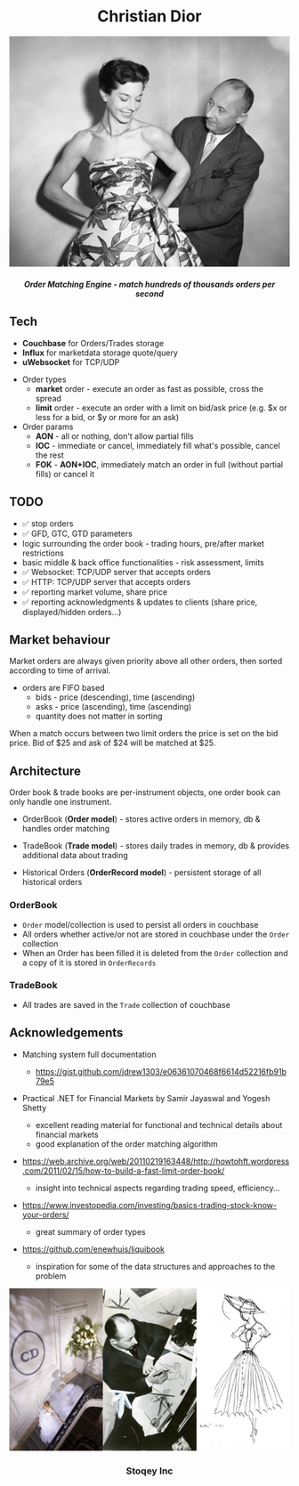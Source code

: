 <p align="center">
  <h1 align="center"> Christian Dior </h1>
</p>

<div align="center">

<img src="./docs/christiandior.jpg"></img>
<p align="center">
  <h5 align="center"> Order Matching Engine - match hundreds of thousands orders per second </h5>
</p>
</div>


## Tech
- **Couchbase** for Orders/Trades storage
- **Influx** for marketdata storage quote/query
- **uWebsocket** for TCP/UDP


* Order types
    * **market** order - execute an order as fast as possible, cross the spread
    * **limit** order - execute an order with a limit on bid/ask price (e.g. $x or less for a bid, or $y or more for an ask)
* Order params
    * **AON** - all or nothing, don't allow partial fills
    * **IOC** - immediate or cancel, immediately fill what's possible, cancel the rest
    * **FOK** - **AON+IOC**, immediately match an order in full (without partial fills) or cancel it

## TODO

* ✅ stop orders
* ✅ GFD, GTC, GTD parameters
* logic surrounding the order book - trading hours, pre/after market restrictions
* basic middle & back office functionalities - risk assessment, limits
* ✅ Websocket: TCP/UDP server that accepts orders
* ✅ HTTP: TCP/UDP server that accepts orders
* ✅ reporting market volume, share price
* ✅ reporting acknowledgments & updates to clients (share price, displayed/hidden orders...)

## Market behaviour

Market orders are always given priority above all other orders, then sorted according to time of arrival.

* orders are FIFO based
    * bids - price (descending), time (ascending)
    * asks - price (ascending), time (ascending)
    * quantity does not matter in sorting

When a match occurs between two limit orders the price is set on the bid price. Bid of $25 and ask of $24 will be
matched at $25.

## Architecture

Order book & trade books are per-instrument objects, one order book can only handle one instrument.

* OrderBook (**Order model**) - stores active orders in memory, db & handles order matching
* TradeBook (**Trade model**) - stores daily trades in memory, db & provides additional data about trading

* Historical Orders (**OrderRecord model**) - persistent storage of all historical orders


### OrderBook
* `Order` model/collection is used to persist all orders in couchbase
* All orders whether active/or not are stored in couchbase under the `Order` collection 
* When an Order has been filled it is deleted from the `Order` collection and a copy of it is stored in `OrderRecords`

### TradeBook
* All trades are saved in the `Trade` collection of couchbase



## Acknowledgements
* Matching system full documentation
  * https://gist.github.com/jdrew1303/e06361070468f6614d52216fb91b79e5


* Practical .NET for Financial Markets by Samir Jayaswal and Yogesh Shetty
    * excellent reading material for functional and technical details about financial markets
    * good explanation of the order matching algorithm
* https://web.archive.org/web/20110219163448/http://howtohft.wordpress.com/2011/02/15/how-to-build-a-fast-limit-order-book/
    * insight into technical aspects regarding trading speed, efficiency...
* https://www.investopedia.com/investing/basics-trading-stock-know-your-orders/
    * great summary of order types
* https://github.com/enewhuis/liquibook
    * inspiration for some of the data structures and approaches to the problem

<div align="center">

<img src="docs/footer.jpg"></img>

</div>

<div align="center" >
<h3>Stoqey Inc<h3>
</div>